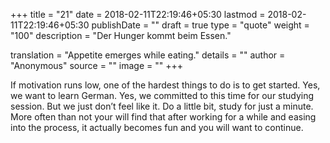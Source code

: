+++
title        = "21"
date         = 2018-02-11T22:19:46+05:30
lastmod      = 2018-02-11T22:19:46+05:30
publishDate  = ""
draft        = true
type         = "quote"
weight       = "100"
description  = "Der Hunger kommt beim Essen."

translation  = "Appetite emerges while eating."
details      = ""
author       = "Anonymous"
source       = ""
image        = ""
+++

If motivation runs low, one of the hardest things to do is to get started. Yes, we want to learn German. Yes, we committed to this time for our studying session. But we just don’t feel like it. Do a little bit, study for just a minute. More often than not your will find that after working for a while and easing into the process, it actually becomes fun and you will want to continue.
